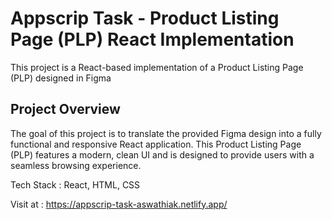 # Appscrip Task - Product Listing Page (PLP) React Implementation

This project is a React-based implementation of a Product Listing Page (PLP) designed in Figma

## Project Overview

The goal of this project is to translate the provided Figma design into a fully functional and responsive React application. This Product Listing Page (PLP) features a modern, clean UI and is designed to provide users with a seamless browsing experience.

Tech Stack : React, HTML, CSS

Visit at : https://appscrip-task-aswathiak.netlify.app/

